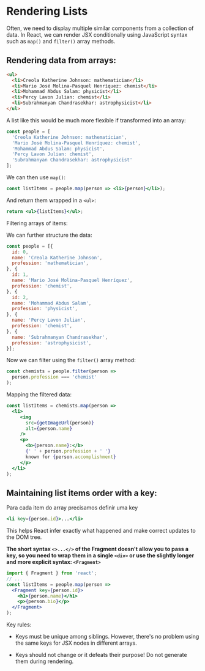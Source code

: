 # Rendering Lists

Often, we need to display multiple similar components from a collection of data. In React, we can render JSX conditionally using JavaScript syntax such as `map()` and `filter()` array methods.

## Rendering data from arrays:

```html
<ul>
  <li>Creola Katherine Johnson: mathematician</li>
  <li>Mario José Molina-Pasquel Henríquez: chemist</li>
  <li>Mohammad Abdus Salam: physicist</li>
  <li>Percy Lavon Julian: chemist</li>
  <li>Subrahmanyan Chandrasekhar: astrophysicist</li>
</ul>
```

A list like this would be much more flexible if transformed into an array:

```jsx
const people = [
  'Creola Katherine Johnson: mathematician',
  'Mario José Molina-Pasquel Henríquez: chemist',
  'Mohammad Abdus Salam: physicist',
  'Percy Lavon Julian: chemist',
  'Subrahmanyan Chandrasekhar: astrophysicist'
];
```

We can then use `map()`:
```jsx
const listItems = people.map(person => <li>{person}</li>);
```

And return them wrapped in a `<ul>`:
```jsx
return <ul>{listItems}</ul>;
```

Filtering arrays of items:

We can further structure the data:
```jsx
const people = [{
  id: 0,
  name: 'Creola Katherine Johnson',
  profession: 'mathematician',
}, {
  id: 1,
  name: 'Mario José Molina-Pasquel Henríquez',
  profession: 'chemist',
}, {
  id: 2,
  name: 'Mohammad Abdus Salam',
  profession: 'physicist',
}, {
  name: 'Percy Lavon Julian',
  profession: 'chemist',  
}, {
  name: 'Subrahmanyan Chandrasekhar',
  profession: 'astrophysicist',
}];
```

Now we can filter using the `filter()` array method:

```jsx
const chemists = people.filter(person =>
  person.profession === 'chemist'
);
```

Mapping the filtered data:

```jsx
const listItems = chemists.map(person =>
  <li>
     <img
       src={getImageUrl(person)}
       alt={person.name}
     />
     <p>
       <b>{person.name}:</b>
       {' ' + person.profession + ' '}
       known for {person.accomplishment}
     </p>
  </li>
);
```

## Maintaining list items order with a key:

Para cada item do array precisamos definir uma key
```jsx
<li key={person.id}>...</li>
```

This helps React infer exactly what happened and make correct updates to the DOM tree.

**The short syntax `<>...</>` of the Fragment doesn't allow you to pass a key, so you need to wrap them in a single `<div>` or use the slightly longer and more explicit syntax: `<Fragment>`**

```jsx
import { Fragment } from 'react';
// ...
const listItems = people.map(person =>
  <Fragment key={person.id}>
    <h1>{person.name}</h1>
    <p>{person.bio}</p>
  </Fragment>
);
```

Key rules:

- Keys must be unique among siblings. However, there's no problem using the same keys for JSX nodes in different arrays.

- Keys should not change or it defeats their purpose! Do not generate them during rendering.